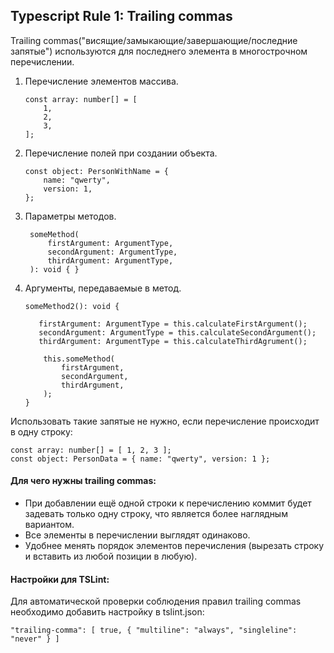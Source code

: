 ## Typescript Rule 1: Trailing commas

Trailing commas("висящие/замыкающие/завершающие/последние запятые") используются для последнего элемента в многострочном перечислении.
1. Перечисление элементов массива.
    ```
    const array: number[] = [
        1,
        2,
        3,
    ];
    ```
2. Перечисление полей при создании объекта.
    ```
    const object: PersonWithName = {
        name: "qwerty",
        version: 1,
    };
    ```
3. Параметры методов.
   ```
    someMethod(
        firstArgument: ArgumentType,
        secondArgument: ArgumentType,
        thirdArgument: ArgumentType,  
    ): void { }
   ```
4. Аргументы, передаваемые в метод.
    ```
    someMethod2(): void {
    
       firstArgument: ArgumentType = this.calculateFirstArgument();
       secondArgument: ArgumentType = this.calculateSecondArgument();
       thirdArgument: ArgumentType = this.calculateThirdAgrument();

        this.someMethod(
            firstArgument,
            secondArgument,
            thirdArgument,  
        );
    }
    ```
Использовать такие запятые не нужно, если перечисление происходит в одну строку:
```
const array: number[] = [ 1, 2, 3 ];
const object: PersonData = { name: "qwerty", version: 1 };
```
   
#### Для чего нужны trailing commas: 
- При добавлении ещё одной строки к перечислению коммит будет задевать только одну строку, что является более наглядным вариантом.
- Все элементы в перечислении выглядят одинаково.
- Удобнее менять порядок элементов перечисления (вырезать строку и вставить из любой позиции в любую).   

#### Настройки для TSLint: 
Для автоматической проверки соблюдения правил trailing commas необходимо добавить настройку в tslint.json:
```
"trailing-comma": [ true, { "multiline": "always", "singleline": "never" } ]
```
